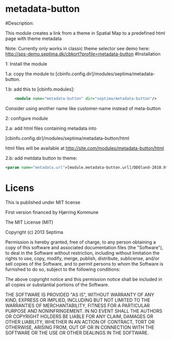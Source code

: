 metadata-button
===============

#Description:

This module creates a link from a theme in Spatial Map to a predefined html page with theme metadata

Note: Currently only works in classic theme selector 
 see demo here: http://sps-demo.septima.dk/cbkort?profile=metadata-button
#Installation

1:    Install the module

1.a:  copy the module to [cbinfo.config.dir]/modules/septima/metadata-button.

1.b:  add this to  [cbinfo.modules]:
```xml
    <module name="metadata-button" dir="septima/metadata-button"/>
```
Consider using another name like customer-name instead of meta-button

2:    configure module

2.a:  add html files containing metadata into 

[cbinfo.config.dir]/modules/septima/metadata-button/html

html files will be available at http://site.com/modules/metadata-button/html

2.b: add metdata button to theme:
```xml
<param name="metadata.url">[module.metadata-button.url]/DDOland-2010.htm</param>

```
# Licens

This is published under MIT license

First  version  financed by Hjørring Kommune

The MIT License (MIT)

Copyright (c) 2013 Septima

Permission is hereby granted, free of charge, to any person obtaining a copy of this software and associated documentation files (the "Software"), to deal in the Software without restriction, including without limitation the rights to use, copy, modify, merge, publish, distribute, sublicense, and/or sell copies of the Software, and to permit persons to whom the Software is furnished to do so, subject to the following conditions:

The above copyright notice and this permission notice shall be included in all copies or substantial portions of the Software.

THE SOFTWARE IS PROVIDED "AS IS", WITHOUT WARRANTY OF ANY KIND, EXPRESS OR IMPLIED, INCLUDING BUT NOT LIMITED TO THE WARRANTIES OF MERCHANTABILITY, FITNESS FOR A PARTICULAR PURPOSE AND NONINFRINGEMENT. IN NO EVENT SHALL THE AUTHORS OR COPYRIGHT HOLDERS BE LIABLE FOR ANY CLAIM, DAMAGES OR OTHER LIABILITY, WHETHER IN AN ACTION OF CONTRACT, TORT OR OTHERWISE, ARISING FROM, OUT OF OR IN CONNECTION WITH THE SOFTWARE OR THE USE OR OTHER DEALINGS IN THE SOFTWARE.

